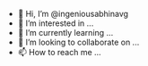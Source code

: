 - 👋 Hi, I’m @ingeniousabhinavg
- 👀 I’m interested in ...
- 🌱 I’m currently learning ...
- 💞️ I’m looking to collaborate on ...
- 📫 How to reach me ...

<!---
ingeniousabhinavg/ingeniousabhinavg is a ✨ special ✨ repository because its `README.md` (this file) appears on your GitHub profile.
You can click the Preview link to take a look at your changes.
--->
